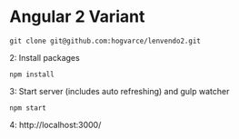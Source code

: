 # Angular 2 Variant
```
git clone git@github.com:hogvarce/lenvendo2.git
```
2: Install packages
```
npm install
```
3: Start server (includes auto refreshing) and gulp watcher
```
npm start
```
4: http://localhost:3000/

